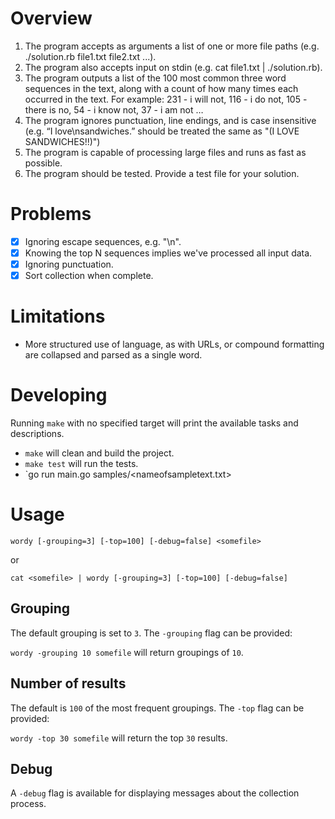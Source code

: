 # Overview

1. The program accepts as arguments a list of one or more file paths (e.g. ./solution.rb file1.txt file2.txt ...).
2. The program also accepts input on stdin (e.g. cat file1.txt | ./solution.rb).
3. The program outputs a list of the 100 most common three word sequences in the text, along with a count of how many times each occurred in the text. For example: 231 - i will not, 116 - i do not, 105 - there is no, 54 - i know not, 37 - i am not …
4. The program ignores punctuation, line endings, and is case insensitive (e.g. “I love\nsandwiches.” should be treated the same as "(I LOVE SANDWICHES!!)")
5. The program is capable of processing large files and runs as fast as possible.
6. The program should be tested. Provide a test file for your solution.

# Problems

- [x] Ignoring escape sequences, e.g. "\n".
- [x] Knowing the top N sequences implies we've processed all input data.
- [x] Ignoring punctuation. 
- [x] Sort collection when complete.

# Limitations

- More structured use of language, as with URLs, or compound formatting are collapsed and parsed as a single word.

# Developing

Running `make` with no specified target will print the available tasks and descriptions.

- `make` will clean and build the project.
- `make test` will run the tests.
- `go run main.go samples/<nameofsampletext.txt>

# Usage

```
wordy [-grouping=3] [-top=100] [-debug=false] <somefile>
```

or

```
cat <somefile> | wordy [-grouping=3] [-top=100] [-debug=false]
```

## Grouping

The default grouping is set to `3`. The `-grouping` flag can be provided:

`wordy -grouping 10 somefile` will return groupings of `10`.

## Number of results

The default is `100` of the most frequent groupings. The `-top` flag can be provided:

`wordy -top 30 somefile` will return the top `30` results.

## Debug

A `-debug` flag is available for displaying messages about the collection process.
